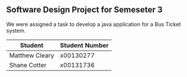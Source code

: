 ## Software Design Project for Semeseter 3
We were assigned a task to develop a java application for a Bus Ticket system. 

| Student      | Student Number | 
| ------------- |-------------| 
| Matthew Cleary    | x00130277 |
| Shane Cotter    | x00131736    |
